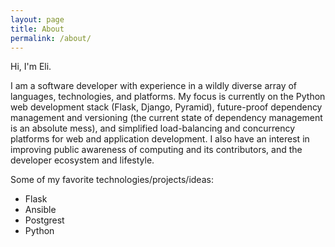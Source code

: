 ```yaml
---
layout: page
title: About
permalink: /about/
---
```


Hi, I'm Eli.

I am a software developer with experience in a wildly diverse array of languages, technologies, and platforms. My focus is currently on the Python web development stack (Flask, Django, Pyramid), future-proof dependency management and versioning (the current state of dependency management is an absolute mess), and simplified load-balancing and concurrency platforms for web and application development. I also have an interest in improving public awareness of computing and its contributors, and the developer ecosystem and lifestyle.

Some of my favorite technologies/projects/ideas:
* Flask
* Ansible
* Postgrest
* Python
